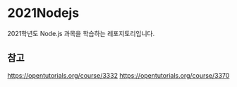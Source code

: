 # 2021Nodejs
2021학년도 Node.js 과목을 학습하는 레포지토리입니다.

## 참고
https://opentutorials.org/course/3332
https://opentutorials.org/course/3370
